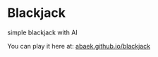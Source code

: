Blackjack
=========

simple blackjack with AI

You can play it here at: [abaek.github.io/blackjack](abaek.github.io/blackjack)
